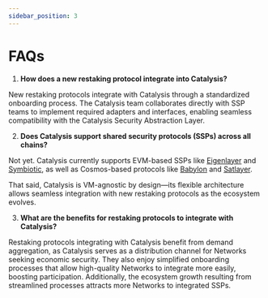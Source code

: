```yaml
---
sidebar_position: 3
---
```


# FAQs

1. **How does a new restaking protocol integrate into Catalysis?**

New restaking protocols integrate with Catalysis through a standardized onboarding process. The Catalysis team collaborates directly with SSP teams to implement required adapters and interfaces, enabling seamless compatibility with the Catalysis Security Abstraction Layer.

2. **Does Catalysis support shared security protocols (SSPs) across all chains?**

Not yet. Catalysis currently supports EVM-based SSPs like [Eigenlayer](https://www.eigenlayer.xyz/) and [Symbiotic](https://symbiotic.fi/), as well as Cosmos-based protocols like [Babylon](https://babylonlabs.io/) and [Satlayer](https://satlayer.xyz/).

That said, Catalysis is VM-agnostic by design—its flexible architecture allows seamless integration with new restaking protocols as the ecosystem evolves.

3. **What are the benefits for restaking protocols to integrate with Catalysis?**

Restaking protocols integrating with Catalysis benefit from demand aggregation, as Catalysis serves as a distribution channel for Networks seeking economic security. They also enjoy simplified onboarding processes that allow high-quality Networks to integrate more easily, boosting participation. Additionally, the ecosystem growth resulting from streamlined processes attracts more Networks to integrated SSPs.